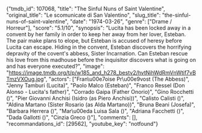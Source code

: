 {"tmdb_id": 107068, "title": "The Sinful Nuns of Saint Valentine", "original_title": "Le scomunicate di San Valentino", "slug_title": "the-sinful-nuns-of-saint-valentine", "date": "1974-03-26", "genre": ["Drame / Horreur"], "score": "5.1/10", "synopsis": "Lucita has been locked away in a convent by her family in order to keep her away from her lover, Esteban. The pair make plans to elope, but Esteban is accused of heresy before Lucita can escape. Hiding in the convent, Esteban discovers the horrifying depravity of the covent's abbess, Sister Incarnation. Can Esteban rescue his love from this madhouse before the inquisitor discovers what is going on and has everyone executed?", "image": "https://image.tmdb.org/t/p/w185_and_h278_bestv2/hvtNihWdRmVnWtif7vBTmzVXOug.jpg", "actors": ["Fran\u00e7oise Pr\u00e9vost (The Abbess)", "Jenny Tamburi (Lucita)", "Paolo Malco (Esteban)", "Franco Ressel (Don Alonso - Lucita's father)", "Corrado Gaipa (Father Onorio)", "Gino Rocchetti ()", "Pier Giovanni Anchisi (Isidro (as Piero Anchisi))", "Calisto Calisti ()", "Aldina Martano (Sister Rosario (as Alda Martano))", "Bruna Beani (Josefa)", "Barbara Herrera ()", "Mar\u00eda Luisa Sala ()", "Adriana Facchetti ()", "Dada Gallotti ()", "Cinzia Greco ()"], "comments": [], "recommandations_id": [29562], "youtube_key": "notfound"}